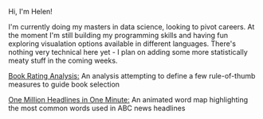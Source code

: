 Hi, I'm Helen!

I'm currently doing my masters in data science, looking to pivot careers. At the moment I'm still building my programming skills and having fun exploring visualation options available in different languages. There's nothing very technical here yet - I plan on adding some more statistically meaty stuff in the coming weeks.


<a href="https://helenbarlow.github.io/Book-Ratings">Book Rating Analysis:</a> An analysis attempting to define a few rule-of-thumb measures to guide book selection 

<a href="https://helenbarlow.github.io/one-million-headlines">One Million Headlines in One Minute:</a> An animated word map highlighting the most common words used in ABC news headlines 

